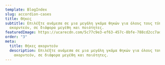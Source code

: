 ```yaml
---
template: BlogIndex
slug: accordion-cases
title: Θήκες
subtitle: Επιλέξτε ανάμεσα σε μια μεγάλη γκάμα θηκών για όλους τους τύπους
  ακορντεόν, σε διάφορα μεγέθη και ποιότητες. 
featuredImage: https://ucarecdn.com/5c77c9e3-ef63-457c-8bfe-788cd2cc7ad6/
order: "3"
meta:
  title: Θήκες ακορντεόν
  description: Επιλέξτε ανάμεσα σε μια μεγάλη γκάμα θηκών για όλους τους τύπους
    ακορντεόν, σε διάφορα μεγέθη και ποιότητες.
---
```

